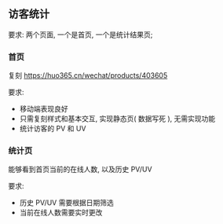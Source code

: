 ## 访客统计

要求: 两个页面, 一个是首页, 一个是统计结果页;

### 首页

复刻 https://huo365.cn/wechat/products/403605 

要求:

- 移动端表现良好
- 只需复刻样式和基本交互, 实现静态页( 数据写死 ), 无需实现功能
- 统计访客的 PV 和 UV


### 统计页

能够看到首页当前的在线人数, 以及历史 PV/UV

要求:

- 历史 PV/UV 需要根据日期筛选
- 当前在线人数需要实时更改
